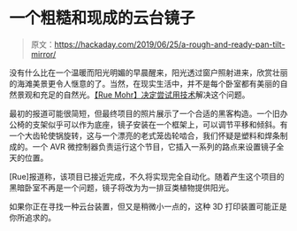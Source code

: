 # 一个粗糙和现成的云台镜子

> 原文：<https://hackaday.com/2019/06/25/a-rough-and-ready-pan-tilt-mirror/>

没有什么比在一个温暖而阳光明媚的早晨醒来，阳光透过窗户照射进来，欣赏壮丽的海滩美景更令人惬意的了。当然，在现实生活中，并不是每个卧室都有美丽的自然景观和充足的自然光。[【Rue Mohr】决定尝试用技术](http://ruemohr.org/~ircjunk/projects/tiltnpanmirror/readme.txt)解决这个问题。

最初的报道可能很简短，但最终项目的照片展示了一个合适的黑客构造。一个旧办公椅的支架似乎可以作为底座，镜子安装在一个框架上，可以调节平移和倾斜。有一个大齿轮使锅旋转，这与一个漂亮的老式笼齿轮啮合，我们怀疑是塑料和焊条制成的。一个 AVR 微控制器负责运行这个节目，它插入一系列的路点来设置镜子全天的位置。

[Rue]报道称，该项目已接近完成，不久将实现完全自动化。随着产生这个项目的黑暗卧室不再是一个问题，镜子将改为为一排豆类植物提供阳光。

如果你正在寻找一种云台装置，但又是稍微小一点的，这种 3D 打印装置可能正是你所追求的。